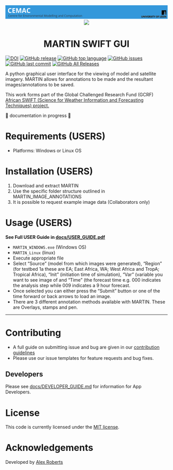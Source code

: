 <div align="center">
<img src="https://github.com/cemac/cemac_generic/blob/master/Images/cemac.png">
<a href="https://africanswift.org/">
  <img src="https://github.com/cemac/SWIFTDB/blob/master/static/SWIFT-logo.jpg"></a>
  <br>
</div>

 <h1> <center> MARTIN SWIFT GUI </center> </h1>

[![DOI](https://zenodo.org/badge/169722642.svg)](https://zenodo.org/badge/latestdoi/169722642) [![GitHub release](https://img.shields.io/github/release/cemac/MARTIN.svg)](https://github.com/cemac/MARTIN/releases) [![GitHub top language](https://img.shields.io/github/languages/top/cemac/MARTIN.svg)](https://github.com/cemac/MARTIN) [![GitHub issues](https://img.shields.io/github/issues/cemac/MARTIN.svg)](https://github.com/cemac/MARTIN/issues) [![GitHub last commit](https://img.shields.io/github/last-commit/cemac/MARTIN.svg)](https://github.com/cemac/MARTIN/commits/master) [![GitHub All Releases](https://img.shields.io/github/downloads/cemac/MARTIN/total.svg)](https://github.com/cemac/MARTIN/releases)


A python graphical user interface for the viewing of model and satellite imagery. MARTIN allows for annotations to be made and the resultant images/annotations to be saved.

This work forms part of the Global Challenged Research Fund (GCRF) [African SWIFT (Science for Weather Information and Forecasting Techniques) project.](https://africanswift.org/)


:construction: documentation in progress :construction:

# Requirements (USERS)

* Platforms: Windows or Linux OS

# Installation (USERS)

1. Download and extract MARTIN
2. Use the specific folder structure outlined in MARTIN_IMAGE_ANNOTATIONS
3. It is possible to request example image data (Collaborators only)

# Usage (USERS)

**See Full USER Guide in [docs/USER_GUIDE.pdf](docs/USER_GUIDE.pdf)**
* `MARTIN_WINDOWS.exe` (Windows OS)
* `MARTIN_Linux` (linux)
* Execute appropriate file
* Select “Source” (model from which images were generated), “Region” (for testbed 1a
these are EA; East Africa, WA; West Africa and TropA; Tropical Africa), “Init”
(initiation time of simulation), “Var” (variable you want to see image of and “Time”
(the forecast time e.g. 000 indicates the analysis step while 009 indicates a 9 hour
forecast.
* Once selected you can either press the “Submit” button or one of the time
forward or back arrows to load an image.
* There are 3 different annotation methods available with MARTIN. These are
Overlays, stamps and pen.

<hr>

# Contributing #

* A full guide on submitting issue and bug are given in our [contribution guidelines](https://github.com/cemac/MARTIN/blob/master/CONTRIBUTING.md)
* Please use our issue templates for feature requests and bug fixes.

## Developers

Please see [docs/DEVELOPER_GUIDE.md](./docs/DEVELOPER_GUIDE.md) for information
for App Developers.


# License

This code is currently licensed under the [MIT license](https://choosealicense.com/licenses/mit/).

# Acknowledgements

Developed by [Alex Roberts](https://environment.leeds.ac.uk/see/staff/1508/dr-alexander-roberts)

